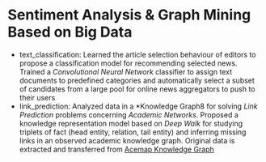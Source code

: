 # Sentiment Analysis & Graph Mining Based on Big Data
+ text_classification: Learned the article selection behaviour of editors to propose a classification model for recommending selected news. Trained a *Convolutional Neural Network* classifier to assign text documents to predefined categories and automatically select a subset of candidates from a large pool for online news aggregators to push to their users
+ link_prediction: Analyzed data in a *Knowledge Graph8 for solving *Link Prediction* problems concerning *Academic Networks*. Proposed a knowledge representation model based on *Deep Walk* for studying triplets of fact (head entity, relation, tail entity) and inferring missing links in an observed academic knowledge graph. Original data is extracted and transferred from [Acemap Knowledge Graph](https://acemap.info/app/AceKG)